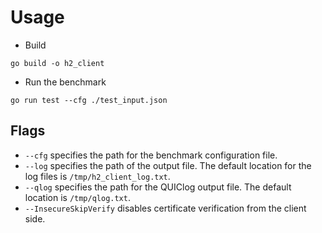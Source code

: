 # Usage

* Build
```
go build -o h2_client
```
* Run the benchmark
```
go run test --cfg ./test_input.json
```
## Flags
* `--cfg` specifies the path for the benchmark configuration file.
* `--log` specifies the path of the output file. The default location for the
  log files is `/tmp/h2_client_log.txt`.
* `--qlog` specifies the path for the QUIClog output file. The default location
  is `/tmp/qlog.txt`.
* `--InsecureSkipVerify` disables certificate verification from the client side.
